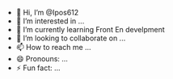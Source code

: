 - 👋 Hi, I’m @Ipos612
- 👀 I’m interested in ...
- 🌱 I’m currently learning Front En develpment
- 💞️ I’m looking to collaborate on ...
- 📫 How to reach me ...
- 😄 Pronouns: ...
- ⚡ Fun fact: ...

<!---
Ipos612/Ipos612 is a ✨ special ✨ repository because its `README.md` (this file) appears on your GitHub profile.
You can click the Preview link to take a look at your changes.
--->
